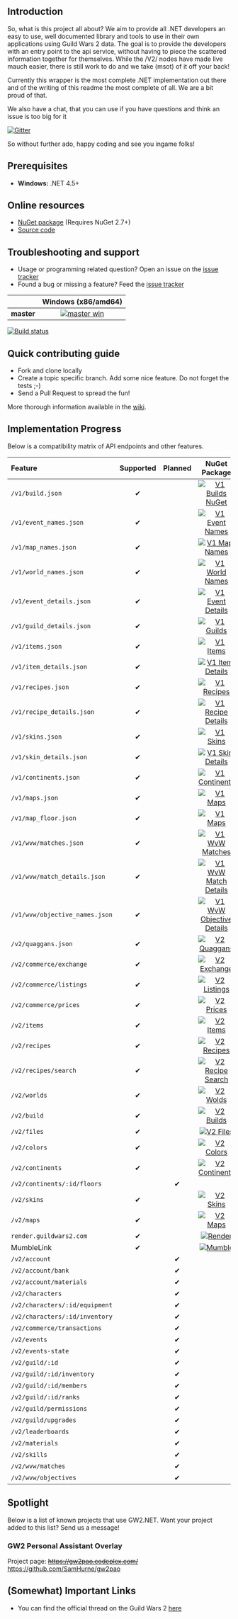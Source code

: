 ## Introduction
So, what is this project all about?
We aim to provide all .NET developers an easy to use, well documented library and tools to use in their own applications using Guild Wars 2 data. The goal is to provide the developers with an entry point to the api service, without having to piece the scattered information together for themselves. While the /V2/ nodes have made live mauch easier, there is still work to do and we take (msot) of it off your back!

Currently this wrapper is the most complete .NET implementation out there and of the writing of this readme the most complete of all. We are a bit proud of that.

We also have a chat, that you can use if you have questions and think an issue is too big for it

[![Gitter](https://badges.gitter.im/Join%20Chat.svg)](https://gitter.im/Ruhrpottpatriot/GW2.NET?utm_source=badge&utm_medium=badge&utm_campaign=pr-badge)

So without further ado, happy coding and see you ingame folks!

## Prerequisites
 - **Windows:** .NET 4.5+

## Online resources
 - [NuGet package][nuget] (Requires NuGet 2.7+)
 - [Source code][source]

 [nuget]: https://www.nuget.org/packages/GW2NET/
 [source]: https://github.com/Ruhrpottpatriot/GW2.NET

## Troubleshooting and support

 - Usage or programming related question? Open an issue on the [issue tracker][tracker]
 - Found a bug or missing a feature? Feed the [issue tracker][tracker]

[tracker]: https://github.com/Ruhrpottpatriot/GW2.NET/issues


|  | Windows (x86/amd64) |
| :------ | :------: |
| **master** | [![master win][master-win-badge]][master-win] |

[appveyor]: http://appveyor.com/

[![Build status]()]()



[master-win-badge]: https://ci.appveyor.com/api/projects/status/4v736o2quhwa36yl/branch/master?svg=true
[master-win]: https://ci.appveyor.com/project/Ruhrpottpatriot/gw2-net/branch/master

## Quick contributing guide

 - Fork and clone locally
 - Create a topic specific branch. Add some nice feature. Do not forget the tests ;-)
 - Send a Pull Request to spread the fun!

 More thorough information available in the [wiki][wiki].

 [wiki]: https://github.com/Ruhrpottpatriot/GW2.NET/wiki


## Implementation Progress
 Below is a compatibility matrix of API endpoints and other features.

| Feature                         | Supported | Planned | NuGet Package                                                                 |
| :------                         | :------:  | :------: |:------:                                                                      |
| `/v1/build.json`                | ✔         |         | [![V1 Builds NuGet][v1-nuget-builds-badge]][v1-nuget-builds]                  |
| `/v1/event_names.json`          | ✔         |         | [![V1 Event Names][v1-nuget-events-badge]][v1-nuget-events]                   |
| `/v1/map_names.json `           | ✔         |         | [![V1 Map Names][v1-nuget-maps-badge]][v1-nuget-maps]                         |  
| `/v1/world_names.json `         | ✔         |         | [![V1 World Names][v1-nuget-worlds-badge]][v1-nuget-worlds]                   |
| `/v1/event_details.json `       | ✔         |         | [![V1 Event Details][v1-nuget-events-badge]][v1-nuget-events]                 |
| `/v1/guild_details.json `       | ✔         |         | [![V1 Guilds][v1-nuget-guilds-badge]][v1-nuget-guilds]                        |
| `/v1/items.json `               | ✔         |         | [![V1 Items][v1-nuget-items-badge]][v1-nuget-items]                           |
| `/v1/item_details.json `        | ✔         |         | [![V1 Item Details][v1-nuget-items-badge]][v1-nuget-items]                    |
| `/v1/recipes.json `             | ✔         |         | [![V1 Recipes][v1-nuget-recipes-badge]][v1-nuget-recipes]                     |
| `/v1/recipe_details.json `      | ✔         |         | [![V1 Recipe Details][v1-nuget-recipes-badge]][v1-nuget-recipes]              |
| `/v1/skins.json `               | ✔         |         | [![V1 Skins][v1-nuget-skins-badge]][v1-nuget-skins]                           |
| `/v1/skin_details.json `        | ✔         |         | [![V1 Skin Details][v1-nuget-skins-badge]][v1-nuget-skins]                    |
| `/v1/continents.json `          | ✔         |         | [![V1 Continents][v1-nuget-continents-badge]][v1-nuget-continents]            |
| `/v1/maps.json `                | ✔         |         | [![V1 Maps][v1-nuget-maps-badge]][v1-nuget-maps]                              |
| `/v1/map_floor.json `           | ✔         |         | [![V1 Maps][v1-nuget-maps-badge]][v1-nuget-maps]                              |
| `/v1/wvw/matches.json `         | ✔         |         | [![V1 WvW Matches][v1-nuget-matches-badge]][v1-nuget-matches]                 |
| `/v1/wvw/match_details.json `   | ✔         |         | [![V1 WvW Match Details][v1-nuget-matches-badge]][v1-nuget-matches]           |
| `/v1/wvw/objective_names.json ` | ✔         |         | [![V1 WvW Objective Details][v1-nuget-objectives-badge]][v1-nuget-objectives] |
| `/v2/quaggans.json `            | ✔         |         | [![V2 Quaggans][v2-nuget-quaggans-badge]][v2-nuget-quaggans]                  |
| `/v2/commerce/exchange`         | ✔         |         | [![V2 Exchange][v2-nuget-exchange-badge]][v2-nuget-exchange]                  |
| `/v2/commerce/listings`         | ✔         |         | [![V2 Listings][v2-nuget-listings-badge]][v2-nuget-listings]                  |
| `/v2/commerce/prices`           | ✔         |         | [![V2 Prices][v2-nuget-prices-badge]][v2-nuget-prices]                        |
| `/v2/items`                     | ✔         |         | [![V2 Items][v2-nuget-items-badge]][v2-nuget-items]                           |
| `/v2/recipes`                   | ✔         |         | [![V2 Recipes][v2-nuget-recipes-badge]][v2-nuget-recipes]                     |
| `/v2/recipes/search`            | ✔         |         | [![V2 Recipe Search][v2-nuget-recipes-badge]][v2-nuget-recipes]               |
| `/v2/worlds`                    | ✔         |         | [![V2 Wolds][v2-nuget-worlds-badge]][v2-nuget-worlds]                         |
| `/v2/build`                     | ✔         |         | [![V2 Builds][v2-nuget-build-badge]][v2-nuget-build]                          |
| `/v2/files`                     | ✔         |         | [![V2 Files][v2-nuget-files-badge]][v2-nuget-files]                           |
| `/v2/colors`                    | ✔         |         | [![V2 Colors][v2-nuget-colors-badge]][v2-nuget-colors]                        |
| `/v2/continents`                | ✔         |         | [![V2 Continents][v2-nuget-continents-badge]][v2-nuget-continents]            |
| `/v2/continents/:id/floors`     |           | ✔       |                                                                               |
| `/v2/skins`                     | ✔         |         | [![V2 Skins][v2-nuget-skins-badge]][v2-nuget-skins]                           |
| `/v2/maps`                      | ✔         |         | [![V2 Maps][v2-nuget-maps-badge]][v2-nuget-maps]                              |
| `render.guildwars2.com`         | ✔         |         | [![Render][v2-nuget-maps-badge]][v2-nuget-main]                               |
| MumbleLink                      | ✔         |         | [![Mumble][v2-nuget-mumble-badge]][v2-nuget-mumble]                           |
| `/v2/account`                   |           | ✔       |                                                                               |
| `/v2/account/bank`              |           | ✔       |                                                                               |
| `/v2/account/materials`         |           | ✔       |                                                                               |
| `/v2/characters`                |           | ✔       |                                                                               |
| `/v2/characters/:id/equipment`  |           | ✔       |                                                                               |
| `/v2/characters/:id/inventory`  |           | ✔       |                                                                               |
| `/v2/commerce/transactions`     |           | ✔       |                                                                               |
| `/v2/events`                    |           | ✔       |                                                                               |
| `/v2/events-state`              |           | ✔       |                                                                               |
| `/v2/guild/:id`                 |           | ✔       |                                                                               |
| `/v2/guild/:id/inventory`       |           | ✔       |                                                                               |
| `/v2/guild/:id/members`         |           | ✔       |                                                                               |
| `/v2/guild/:id/ranks`           |           | ✔       |                                                                               |
| `/v2/guild/permissions`         |           | ✔       |                                                                               |
| `/v2/guild/upgrades`            |           | ✔       |                                                                               |
| `/v2/leaderboards`              |           | ✔       |                                                                               |
| `/v2/materials`                 |           | ✔       |                                                                               |
| `/v2/skills`                    |           | ✔       |                                                                               |
| `/v2/wvw/matches`               |           | ✔       |                                                                               |
| `/v2/wvw/objectives`            |           | ✔       |                                                                               | |

[v1-nuget-builds-badge]:https://img.shields.io/nuget/v/GW2NET.V1.Builds.svg
[v1-nuget-builds]:https://www.nuget.org/packages/GW2NET.V1.Builds
[v1-nuget-events-badge]:https://img.shields.io/nuget/v/GW2NET.V1.Events.svg
[v1-nuget-events]:https://www.nuget.org/packages/GW2NET.V1.Events
[v1-nuget-maps-badge]:https://img.shields.io/nuget/v/GW2NET.V1.Maps.svg
[v1-nuget-maps]:https://www.nuget.org/packages/GW2NET.V1.Maps
[v1-nuget-worlds-badge]:https://img.shields.io/nuget/v/GW2NET.V1.Worlds.svg
[v1-nuget-worlds]:https://www.nuget.org/packages/GW2NET.V1.Worlds
[v1-nuget-events-badge]:https://img.shields.io/nuget/v/GW2NET.V1.Events.svg
[v1-nuget-events]:https://www.nuget.org/packages/GW2NET.V1.Events
[v1-nuget-guilds-badge]:https://img.shields.io/nuget/v/GW2NET.V1.Guilds.svg
[v1-nuget-guilds]:https://www.nuget.org/packages/GW2NET.V1.Guilds
[v1-nuget-items-badge]:https://img.shields.io/nuget/v/GW2NET.V1.Items.svg
[v1-nuget-items]:https://www.nuget.org/packages/GW2NET.V1.Items
[v1-nuget-recipes-badge]:https://img.shields.io/nuget/v/GW2NET.V1.Recipes.svg
[v1-nuget-recipes]:https://www.nuget.org/packages/GW2NET.V1.Recipes
[v1-nuget-skins-badge]:https://img.shields.io/nuget/v/GW2NET.V1.Skins.svg
[v1-nuget-skins]:https://www.nuget.org/packages/GW2NET.V1.Skins
[v1-nuget-continents-badge]:https://img.shields.io/nuget/v/GW2NET.V1.Continents.svg
[v1-nuget-continents]:https://www.nuget.org/packages/GW2NET.V1.Continents
[v1-nuget-maps]:https://img.shields.io/nuget/v/GW2NET.V1.Maps.svg
[v1-nuget-maps]:https://www.nuget.org/packages/GW2NET.V1.Maps
[v1-nuget-matches-badge]:https://img.shields.io/nuget/v/GW2NET.V1.WorldVersusWorld.Matches.svg
[v1-nuget-matches]:https://www.nuget.org/packages/GW2NET.V1.WorldVersusWorld.Matches
[v1-nuget-objectives-badge]:https://img.shields.io/nuget/v/GW2NET.V1.WorldVersusWorld.Objectives.svg
[v1-nuget-objectives]:https://www.nuget.org/packages/GW2NET.V1.WorldVersusWorld.Objectives

[v2-nuget-quaggans-badge]:https://img.shields.io/nuget/v/GW2NET.V2.Quaggans.svg
[v2-nuget-quaggans]:https://www.nuget.org/packages/GW2NET.V2.Quaggans
[v2-nuget-exchange-badge]:https://img.shields.io/nuget/v/GW2NET.V2.Commerce.Exchange.svg
[v2-nuget-exchange]:https://www.nuget.org/packages/GW2NET.V2.Commerce.Exchange
[v2-nuget-listings-badge]:https://img.shields.io/nuget/v/GW2NET.V2.Commerce.Listings.svg
[v2-nuget-listings]:https://www.nuget.org/packages/GW2NET.V2.Commerce.Listings
[v2-nuget-prices-badge]:https://img.shields.io/nuget/v/GW2NET.V2.Commerce.Prices.svg
[v2-nuget-prices]:https://www.nuget.org/packages/GW2NET.V2.Commerce.Prices
[v2-nuget-items-badge]:https://img.shields.io/nuget/v/GW2NET.V2.Items.svg
[v2-nuget-items]:https://www.nuget.org/packages/GW2NET.V2.Items
[v2-nuget-recipes-badge]:https://img.shields.io/nuget/v/GW2NET.V2.Recipes.svg
[v2-nuget-recipes]:https://www.nuget.org/packages/GW2NET.V2.Recipes
[v2-nuget-worlds-badge]:https://img.shields.io/nuget/v/GW2NET.V2.Worlds.svg
[v2-nuget-worlds]:https://www.nuget.org/packages/GW2NET.V2.Worlds
[v2-nuget-build-badge]:https://img.shields.io/nuget/v/GW2NET.V2.Builds.svg
[v2-nuget-build]:https://www.nuget.org/packages/GW2NET.V2.Builds
[v2-nuget-files-badge]:https://img.shields.io/nuget/v/GW2NET.V2.Files.svg
[v2-nuget-files]:https://www.nuget.org/packages/GW2NET.V2.Files
[v2-nuget-colors-badge]:https://img.shields.io/nuget/v/GW2NET.V2.Colors.svg
[v2-nuget-colors]:https://www.nuget.org/packages/GW2NET.V2.Colors
[v2-nuget-continents-badge]:https://img.shields.io/nuget/v/GW2NET.V2.Continents.svg
[v2-nuget-continents]:https://www.nuget.org/packages/GW2NET.V2.Continents
[v2-nuget-skins-badge]:https://img.shields.io/nuget/v/GW2NET.V2.Skins.svg
[v2-nuget-skins]:https://www.nuget.org/packages/GW2NET.V2.Skins
[v2-nuget-maps-badge]:https://img.shields.io/nuget/v/GW2NET.V2.Maps.svg
[v2-nuget-maps]:https://www.nuget.org/packages/GW2NET.V2.Maps
[v2-nuget-main-badge]:https://img.shields.io/nuget/v/GW2NET.svg
[v2-nuget-main]:https://www.nuget.org/packages/GW2NET
[v2-nuget-mumble-badge]:https://img.shields.io/nuget/v/GW2NET.MumbleLink.svg
[v2-nuget-mumble]:https://www.nuget.org/packages/GW2NET.MumbleLink

## Spotlight

Below is a list of known projects that use GW2.NET. Want your project added to this list? Send us a message!

### GW2 Personal Assistant Overlay
Project page: ~~https://gw2pao.codeplex.com/~~ https://github.com/SamHurne/gw2pao


## (Somewhat) Important Links
* You can find the official thread on the Guild Wars 2 [here](http://is.gd/dLEf4d)

